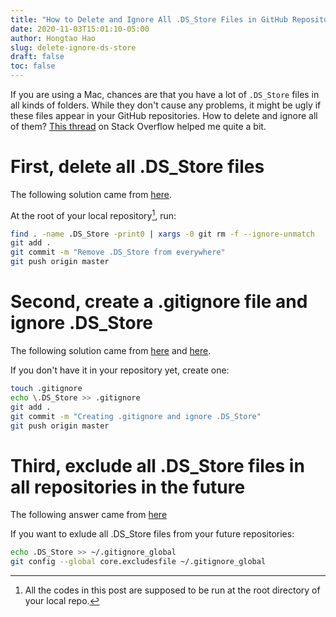```yaml
---
title: "How to Delete and Ignore All .DS_Store Files in GitHub Repositories"
date: 2020-11-03T15:01:10-05:00
author: Hongtao Hao
slug: delete-ignore-ds-store
draft: false
toc: false
---
```

If you are using a Mac, chances are that you have a lot of `.DS_Store` files in all kinds of folders. While they don't cause any problems, it might be ugly if these files appear in your GitHub repositories. How to delete and ignore all of them? [This thread](https://stackoverflow.com/questions/18393498/gitignore-all-the-ds-store-files-in-every-folder-and-subfolder) on Stack Overflow helped me quite a bit. 

# First, delete all .DS_Store files

The following solution came from [here](https://stackoverflow.com/a/38797342).

At the root of your local repository[^1], run:

```bash
find . -name .DS_Store -print0 | xargs -0 git rm -f --ignore-unmatch
git add .
git commit -m "Remove .DS_Store from everywhere"
git push origin master
```
# Second, create a .gitignore file and ignore .DS_Store

The following solution came from [here](https://docs.github.com/en/free-pro-team@latest/github/using-git/ignoring-files#configuring-ignored-files-for-a-single-repository) and [here](https://stackoverflow.com/a/54715555).

If you don't have it in your repository yet, create one:

```bash
touch .gitignore
echo \.DS_Store >> .gitignore
git add .
git commit -m "Creating .gitignore and ignore .DS_Store"
git push origin master
```
# Third, exclude all .DS_Store files in all repositories in the future

The following answer came from [here](https://stackoverflow.com/a/19299889)

If you want to exlude all .DS_Store files from your future repositories:

```bash
echo .DS_Store >> ~/.gitignore_global
git config --global core.excludesfile ~/.gitignore_global
```

[^1]: All the codes in this post are supposed to be run at the root directory of your local repo. 